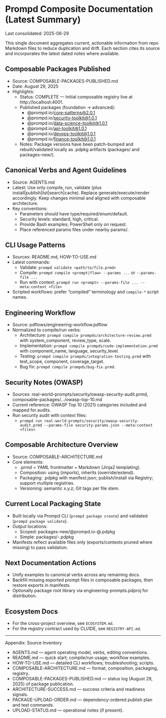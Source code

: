 # Prompd Composite Documentation (Latest Summary)

Last consolidated: 2025-08-29

This single document aggregates current, actionable information from repo Markdown files to reduce duplication and drift. Each section cites its source and incorporates the latest dated notes where available.

## Composable Packages Published
- Source: COMPOSABLE-PACKAGES-PUBLISHED.md
- Date: August 29, 2025
- Highlights:
  - Status: COMPLETE — Initial composable registry live at http://localhost:4001.
  - Published packages (foundation → advanced):
    - @prompd.io/core-patterns@2.0.1
    - @prompd.io/security-toolkit@1.0.1
    - @prompd.io/data-science-toolkit@1.0.1
    - @prompd.io/api-toolkit@1.0.1
    - @prompd.io/devops-toolkit@1.0.1
    - @prompd.io/finance-toolkit@1.0.1
  - Notes: Package versions have been patch-bumped and rebuilt/validated locally as .pdpkg artifacts (packages/ and packages-new/).

## Canonical Verbs and Agent Guidelines
- Source: AGENTS.md
- Latest: Use only compile, run, validate (plus install|publish|list|search|cache). Replace generate/execute/render accordingly. Keep changes minimal and aligned with composable architecture.
- Key conventions:
  - Parameters should have type/required/enum/default.
  - Security levels: standard, high, critical.
  - Provide Bash examples; PowerShell only on request.
  - Place referenced params files under nearby params/.

## CLI Usage Patterns
- Sources: README.md, HOW-TO-USE.md
- Latest commands:
  - Validate: `prompd validate <path/to/file.prmd>`
  - Compile: `prompd compile <prompt|flow> --params ...` or `--params-file ...`
  - Run with context: `prompd run <prompt> --params-file ... --meta:context <file>`
- Scripted workflows: prefer “compiled” terminology and `compile-*` script names.

## Engineering Workflow
- Source: pdflows/engineering-workflow.pdflow
- Normalized to compile/run verbs:
  - Architecture: `prompd compile prompds/architecture-review.prmd` with system_component, review_type, scale.
  - Implementation: `prompd compile prompds/code-implementation.prmd` with component_name, language, security_level.
  - Testing: `prompd compile prompds/integration-testing.prmd` with test_scope, component, coverage_target.
  - Bug fix: `prompd compile prompds/bug-fix.prmd`.

## Security Notes (OWASP)
- Sources: real-world-prompts/security/owasp-security-audit.prmd, composable-packages/.../owasp-top-10.md
- Current reference: OWASP Top 10 (2021) categories included and mapped for audits.
- Run security audit with context files:
  - `prompd run real-world-prompts/security/owasp-security-audit.prmd --params-file security-params.json --meta:context <files>`

## Composable Architecture Overview
- Source: COMPOSABLE-ARCHITECTURE.md
- Core elements:
  - .prmd = YAML frontmatter + Markdown (Jinja2 templating).
  - Composition: using (imports), inherits (override/extend).
  - Packaging: .pdpkg with manifest.json; publish/install via Registry; support multiple registries.
  - Versioning: semantic x.y.z; Git tags per file stem.

## Current Local Packaging State
- Built locally via Prompd CLI (`prompd package create`) and validated (`prompd package validate`).
- Output locations:
  - Scoped: packages-new/@prompd.io-<name>@<version>.pdpkg
  - Simple: packages/<name>-<version>.pdpkg
- Manifests reflect available files only (exports/contexts pruned where missing) to pass validation.

## Next Documentation Actions
- Unify examples to canonical verbs across any remaining docs.
- Backfill missing exported prompt files in composable packages, then restore exports in manifests.
- Optionally package root library via engineering-prompts.pdproj for distribution.

## Ecosystem Docs
- For the cross-project overview, see `ECOSYSTEM.md`.
- For the registry contract used by CLI/IDE, see `REGISTRY-API.md`.

---

Appendix: Source Inventory
- AGENTS.md — agent operating model, verbs, editing conventions.
- README.md — quick start; compile/run usage; workflow examples.
- HOW-TO-USE.md — detailed CLI workflows; troubleshooting; scripts.
- COMPOSABLE-ARCHITECTURE.md — format, composition, packaging, registry.
- COMPOSABLE-PACKAGES-PUBLISHED.md — status log (August 29, 2025) of package publication.
- ARCHITECTURE-SUCCESS.md — success criteria and readiness signals.
- PACKAGE-UPLOAD-ORDER.md — dependency-ordered publish plan and test commands.
- UPLOAD-STATUS.md — operational notes (if present).

